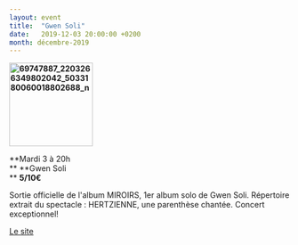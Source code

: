 ```yaml
---
layout: event
title:  "Gwen Soli"
date:   2019-12-03 20:00:00 +0200
month: décembre-2019
---
```

**<img class=" size-thumbnail wp-image-7101 alignleft" src="http://localhost/wpagendarts/wp-content/uploads/2019/10/69747887_2203266349802042_5033180060018802688_n.jpg?w=150" alt="69747887_2203266349802042_5033180060018802688_n" width="150" height="150" srcset="http://localhost/wpagendarts/wp-content/uploads/2019/10/69747887_2203266349802042_5033180060018802688_n.jpg 340w, http://localhost/wpagendarts/wp-content/uploads/2019/10/69747887_2203266349802042_5033180060018802688_n-300x300.jpg 300w, http://localhost/wpagendarts/wp-content/uploads/2019/10/69747887_2203266349802042_5033180060018802688_n-150x150.jpg 150w" sizes="(max-width: 150px) 100vw, 150px" />**

**Mardi 3 à 20h  
** **Gwen Soli  
** **5/10€**

<span style="font-weight:400;">Sortie officielle de l'album MIROIRS, 1er album solo de Gwen Soli. Répertoire extrait du spectacle : HERTZIENNE, une parenthèse chantée. Concert exceptionnel!</span>

[Le site](http://www.gwensoli.fr/)